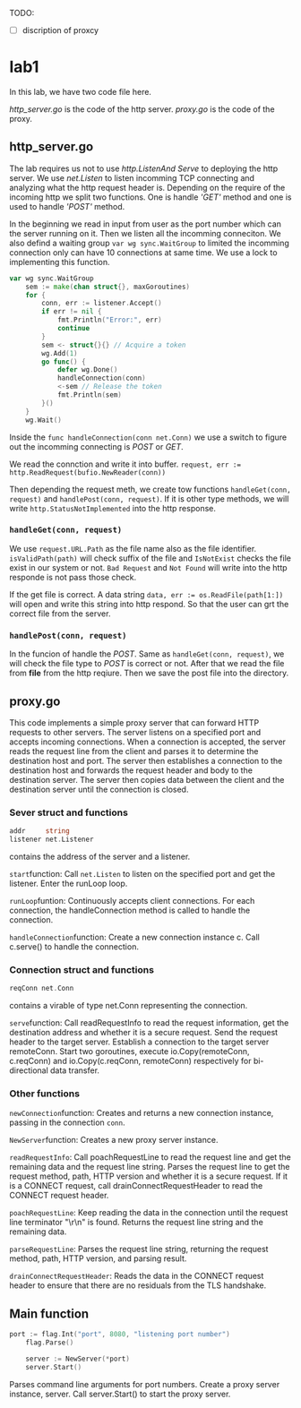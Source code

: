 TODO:
- [ ] discription of proxcy

# lab1
In this lab, we have two code file here. 

*http_server.go* is the code of the http server. *proxy.go* is the code of the proxy.

## http_server.go
The lab requires us not to use *http.ListenAnd Serve* to deploying the http server. We use *net.Listen* to listen incomming TCP connecting and analyzing what the http request header is. Depending on the require of the incoming http we split two functions. One is handle *'GET'* method and one is used to handle *'POST'* method. 

In the beginning we read in input from user as the port number which can the server running on it. Then we listen all the incomming conneciton. We also defind a waiting group `var wg sync.WaitGroup` to limited the incomming connection only can have 10 connections at same time. We use a lock to implementing this function. 

```go
var wg sync.WaitGroup
	sem := make(chan struct{}, maxGoroutines)
	for {
		conn, err := listener.Accept()
		if err != nil {
			fmt.Println("Error:", err)
			continue
		}
		sem <- struct{}{} // Acquire a token
		wg.Add(1)
		go func() {
			defer wg.Done()
			handleConnection(conn)
			<-sem // Release the token
			fmt.Println(sem)
		}()
	}
	wg.Wait()
```

Inside the `func handleConnection(conn net.Conn)` we use a switch to figure out the incomming connecting is *POST* or *GET*.

We read the connction and write it into buffer. `request, err := http.ReadRequest(bufio.NewReader(conn))`

Then depending the request meth, we create tow functions `handleGet(conn, request)` and `handlePost(conn, request)`. If it is other type methods, we will write `http.StatusNotImplemented` into the http response.

### `handleGet(conn, request)`

We use `request.URL.Path` as the file name also as the file identifier. `isValidPath(path)` will check suffix of the file and `IsNotExist` checks the file exist in our system or not. `Bad Request` and `Not Found` will write into the http responde is not pass those check. 

If the get file is correct. A data string `data, err := os.ReadFile(path[1:])` will open and write this string into http respond. So that the user can grt the correct file from the server.

### `handlePost(conn, request)`

In the funcion of handle the *POST*. Same as `handleGet(conn, request)`, we will check the file type to *POST* is correct or not. After that we read the file from **file** from the http reqiure. Then we save the post file into the directory.  

## proxy.go

This code implements a simple proxy server that can forward HTTP requests to other servers. The server listens on a specified port and accepts incoming connections. When a connection is accepted, the server reads the request line from the client and parses it to determine the destination host and port. The server then establishes a connection to the destination host and forwards the request header and body to the destination server. The server then copies data between the client and the destination server until the connection is closed.

### Sever struct and functions

```go
addr     string
listener net.Listener
```
contains the address of the server and a listener.

`start`function:
Call `net.Listen` to listen on the specified port and get the listener.
Enter the runLoop loop.

`runLoop`funtion:
Continuously accepts client connections.
For each connection, the handleConnection method is called to handle the connection.

`handleConnection`function:
Create a new connection instance c.
Call c.serve() to handle the connection.

### Connection struct and functions

```go
reqConn net.Conn
```
contains a virable of type net.Conn representing the connection.

`serve`function:
Call readRequestInfo to read the request information, get the destination address and whether it is a secure request.
Send the request header to the target server.
Establish a connection to the target server remoteConn.
Start two goroutines, execute io.Copy(remoteConn, c.reqConn) and io.Copy(c.reqConn, remoteConn) respectively for bi-directional data transfer.

### Other functions

`newConnection`function:
Creates and returns a new connection instance, passing in the connection `conn`.

`NewServer`function: 
Creates a new proxy server instance.

`readRequestInfo`: 
Call poachRequestLine to read the request line and get the remaining data and the request line string.
Parses the request line to get the request method, path, HTTP version and whether it is a secure request.
If it is a CONNECT request, call drainConnectRequestHeader to read the CONNECT request header.

`poachRequestLine`: 
Keep reading the data in the connection until the request line terminator "\r\n" is found.
Returns the request line string and the remaining data.

`parseRequestLine`: 
Parses the request line string, returning the request method, path, HTTP version, and parsing result.

`drainConnectRequestHeader`: 
Reads the data in the CONNECT request header to ensure that there are no residuals from the TLS handshake.

## Main function

```go
port := flag.Int("port", 8080, "listening port number")
	flag.Parse()

	server := NewServer(*port)
	server.Start()
```

Parses command line arguments for port numbers.
Create a proxy server instance, server.
Call server.Start() to start the proxy server.

